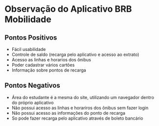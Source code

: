 # Observação do Aplicativo BRB Mobilidade

## Pontos Positivos

- Fácil usabilidade
- Controle de saldo (recarga pelo aplicativo e acesso ao extrato)
- Acesso as linhas e horarios dos ônibus
- Poder cadastrar vários cartões
- Informação sobre pontos de recarga

## Pontos Negativos
- Área do estudante é a mesma do site, utilizando um navegador dentro do próprio aplicativo
- Não possui acesso as linhas e horariros dos ônibus sem fazer login
- Não possui acesso as informações do ponto de recarga
- So pode fazer recarga pelo aplicativo através de boleto bancário